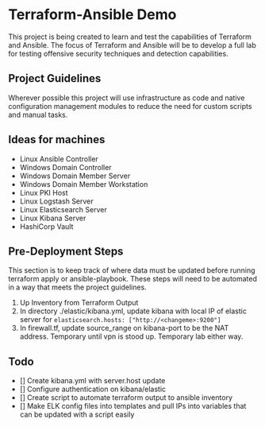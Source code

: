 # Terraform-Ansible Demo

This project is being created to learn and test the capabilities of Terraform and Ansible. The focus of Terraform and Ansible will be to develop a full lab for testing offensive security techniques and detection capabilities. 

## Project Guidelines

Wherever possible this project will use infrastructure as code and native configuration management modules to reduce the need for custom scripts and manual tasks. 


## Ideas for machines

* Linux Ansible Controller
* Windows Domain Controller
* Windows Domain Member Server
* Windows Domain Member Workstation
* Linux PKI Host
* Linux Logstash Server
* Linux Elasticsearch Server
* Linux Kibana Server
* HashiCorp Vault


## Pre-Deployment Steps
This section is to keep track of where data must be updated before running terraform apply or ansible-playbook. These steps will need to be automated in a way that meets the project guidelines.

1. Up Inventory from Terraform Output
2. In directory ./elastic/kibana.yml, update kibana with local IP of elastic server for ```elasticsearch.hosts: ["http://<changeme>:9200"]```
3. In firewall.tf, update source_range on kibana-port to be the NAT address. Temporary until vpn is stood up. Temporary lab either way. 


## Todo
- [] Create kibana.yml with server.host update
- [] Configure authentication on kibana/elastic 
- [] Create script to automate terraform output to ansible inventory
- [] Make ELK config files into templates and pull IPs into variables that can be updated with a script easily
